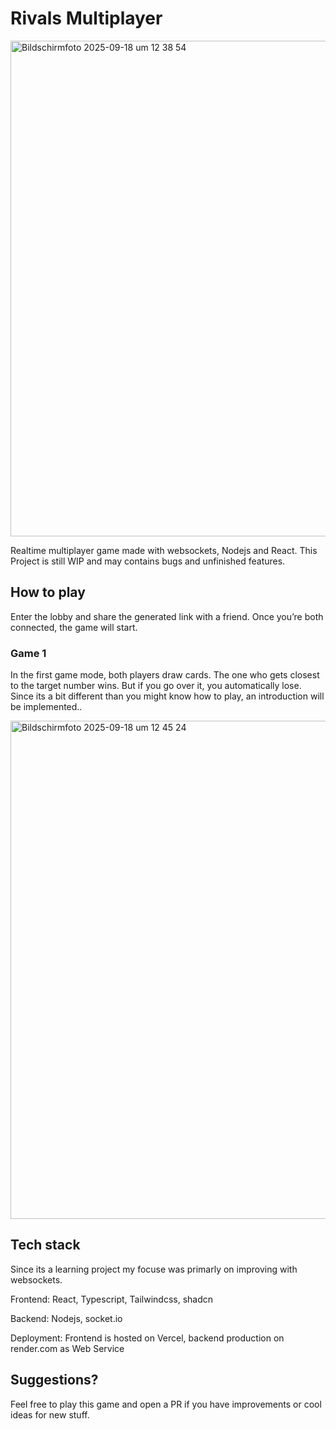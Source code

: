 # Rivals Multiplayer

<img width="1417" height="793" alt="Bildschirmfoto 2025-09-18 um 12 38 54" src="https://github.com/user-attachments/assets/9523704a-3dae-4c41-bf25-af197cf21c64" />

Realtime multiplayer game made with websockets, Nodejs and React. This Project is still WIP and may contains bugs and unfinished features.

## How to play

Enter the lobby and share the generated link with a friend. Once you’re both connected, the game will start.

### Game 1
In the first game mode, both players draw cards. The one who gets closest to the target number wins. But if you go over it, you automatically lose. Since its a bit different than you might know how to play, an introduction will be implemented..

<img width="1432" height="797" alt="Bildschirmfoto 2025-09-18 um 12 45 24" src="https://github.com/user-attachments/assets/ff311d01-5cee-4e94-ad58-50e1ac1980f5" />

## Tech stack
Since its a learning project my focuse was primarly on improving with websockets.

Frontend: React, Typescript, Tailwindcss, shadcn

Backend: Nodejs, socket.io

Deployment: Frontend is hosted on Vercel, backend production on render.com as Web Service

## Suggestions?

Feel free to play this game and open a PR if you have improvements or cool ideas for new stuff.
